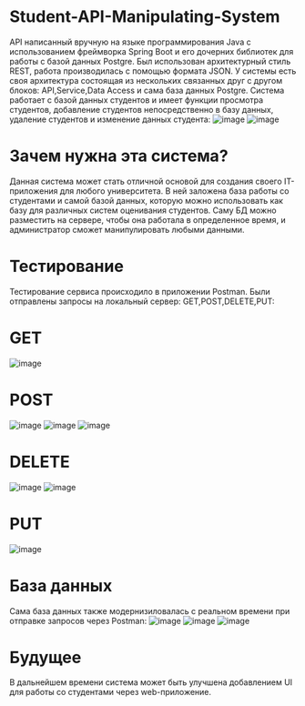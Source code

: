 # Student-API-Manipulating-System
API написанный вручную на языке программирования Java с использованием фреймворка Spring Boot и его дочерних библиотек для работы с базой данных Postgre.
Был использован архитектурный стиль REST, работа производилась с помощью формата JSON.
У системы есть своя архитектура состоящая из нескольких связанных друг с другом блоков: API,Service,Data Access и сама база данных Postgre.
Система работает с базой данных студентов и имеет функции просмотра студентов, добавление студентов непосредственно в базу данных, удаление студентов и изменение данных студента:
![image](https://github.com/az3l1t/Student-API-Manipulating-System/assets/126178814/fcbd8015-4dde-4126-b5fa-53069fd5d153)
![image](https://github.com/az3l1t/Student-API-Manipulating-System/assets/126178814/8f7ca171-f8dc-4ac7-86d4-1626217fed90)
# Зачем нужна эта система?
Данная система может стать отличной основой для создания своего IT-приложения для любого университета. В ней заложена база работы со студентами и самой базой данных, 
которую можно использовать как базу для различных систем оценивания студентов. Саму БД можно разместить на сервере, чтобы она работала в определенное время, 
и администратор сможет манипулировать любыми данными.

# Тестирование
Тестирование сервиса происходило в приложении Postman. Были отправлены запросы на локальный сервер: GET,POST,DELETE,PUT:
# GET
![image](https://github.com/az3l1t/Student-API-Manipulating-System/assets/126178814/9a0820c1-cc9f-42e0-b668-b71fe8c48833)
# POST
![image](https://github.com/az3l1t/Student-API-Manipulating-System/assets/126178814/0221e793-f4bb-4afc-a6c2-9877be9e8e9d)
![image](https://github.com/az3l1t/Student-API-Manipulating-System/assets/126178814/bcb91f98-54da-4ce8-ae83-efe39655c166)
![image](https://github.com/az3l1t/Student-API-Manipulating-System/assets/126178814/6263037f-7b8d-4c81-bf4c-f5e1f2d2120a)
# DELETE
![image](https://github.com/az3l1t/Student-API-Manipulating-System/assets/126178814/ee83a3a6-4e01-4a40-8694-ff8f66bb9d31)
![image](https://github.com/az3l1t/Student-API-Manipulating-System/assets/126178814/b065bb2f-4218-406d-99dd-3d37a36836a1)
# PUT
![image](https://github.com/az3l1t/Student-API-Manipulating-System/assets/126178814/e187179c-4985-4086-9e99-e065ad69a301)

# База данных
Сама база данных также модернизиловалась с реальном времени при отправке запросов через Postman:
![image](https://github.com/az3l1t/Student-API-Manipulating-System/assets/126178814/06efd4ca-766c-4430-8aa9-c73c47ccc04e)
![image](https://github.com/az3l1t/Student-API-Manipulating-System/assets/126178814/e8c2df0f-1691-421b-a2c2-5ceefc4e1c5f)
![image](https://github.com/az3l1t/Student-API-Manipulating-System/assets/126178814/7b928714-12e7-4a70-b254-51dabbbf2f2c)

# Будущее
В дальнейшем времени система может быть улучшена добавлением UI для работы со студентами через web-приложение.

